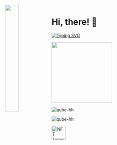 <img align='left' src='https://cdn.discordapp.com/attachments/959477385626026024/975700403792515122/profile-first-issue-dark.png' width='30%'/> 

<h1 align="left">Hi, there! 👋</h1>

[![Typing SVG](https://readme-typing-svg.herokuapp.com?font=Fira+Code&pause=1000&width=435&lines=I+love+open+source)](https://git.io/typing-svg)

<img src="https://upload.wikimedia.org/wikipedia/commons/thumb/1/1d/No_image.svg/2048px-No_image.svg.png" width="200"/>

![qube-hh](https://github-readme-stats.vercel.app/api?username=qube-hh&show_icons=true&theme=tokyonight&hide=["issues"])

![qube-hh](https://github-readme-stats.vercel.app/api/top-langs?username=qube-hh&show_icons=true&theme=tokyonight&layout=compact)

<a href='https://drive.google.com/file/d/1li2XBz2oOJCRWnDthdqgO6I7QdiBAg_2/view?usp=sharing' target='_blank'><img height='35' style='border:0px;height:46px;' src='https://user-images.githubusercontent.com/105401901/210167440-9c33d95f-e727-4274-b8bd-249bc32f09ae.png' border='0' alt='NFT Template' />
